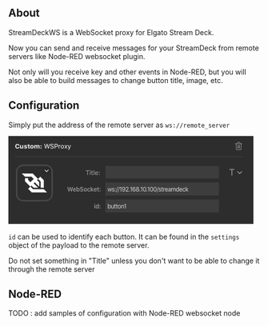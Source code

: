 ## About

StreamDeckWS is a WebSocket proxy for Elgato Stream Deck.

Now you can send and receive messages for your StreamDeck from remote servers
like Node-RED websocket plugin.

Not only will you receive key and other events in Node-RED, but you will also
be able to build messages to change button title, image, etc.

## Configuration

Simply put the address of the remote server as `ws://remote_server`

![screen1](screen1.png)

`id` can be used to identify each button. It can be found in the `settings` object of the payload to the remote server.

Do not set something in "Title" unless you don't want to be able to change it through the remote server

## Node-RED

TODO : add samples of configuration with Node-RED websocket node